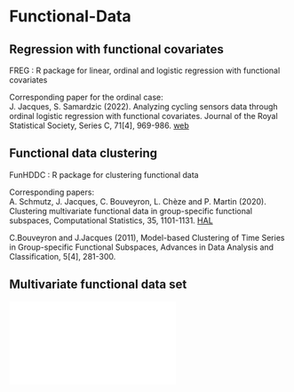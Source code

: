 # Functional-Data

## Regression with functional covariates

FREG : R package for linear, ordinal and logistic regression with functional covariates

Corresponding paper for the ordinal case:<br>
J. Jacques, S. Samardzic (2022). Analyzing cycling sensors data through ordinal logistic regression with functional covariates. Journal of the Royal Statistical Society, Series C, 71[4], 969-986. <a href="https://hal.archives-ouvertes.fr/hal-03107427n">web</a>

## Functional data clustering

FunHDDC : R package for clustering functional data

Corresponding papers:<br>
A. Schmutz, J. Jacques, C. Bouveyron, L. Chèze and P. Martin (2020). Clustering multivariate functional data in group-specific functional subspaces, Computational Statistics, 35, 1101-1131. <a href="https://hal.inria.fr/hal-01652467">HAL</a>

C.Bouveyron and J.Jacques (2011), Model-based Clustering of Time Series in Group-specific Functional Subspaces, Advances in Data Analysis and Classification, 5[4], 281-300.

## Multivariate functional data set
![alt text]([http://url/to/img.png](https://github.com/JuJacques/Functional-Data/blob/main/cycling_data.pdf)https://github.com/JuJacques/Functional-Data/blob/main/cycling_data.pdf)


